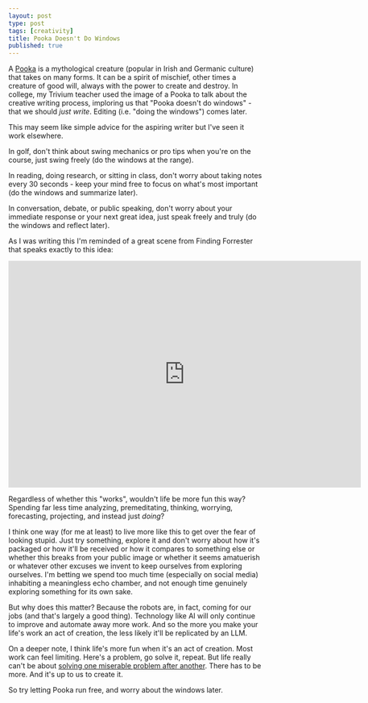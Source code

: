```yaml
---
layout: post
type: post
tags: [creativity]
title: Pooka Doesn't Do Windows
published: true
---
```


A [Pooka](https://www.irishcentral.com/roots/history/irish-legend-pooka) is a mythological creature (popular in Irish and Germanic culture) that takes on many forms.  It can be a spirit of mischief, other times a creature of good will, always with the power to create and destroy.  In college, my Trivium teacher used the image of a Pooka to talk about the creative writing process, imploring us that "Pooka doesn't do windows" - that we should _just write_. Editing (i.e. "doing the windows") comes later.

This may seem like simple advice for the aspiring writer but I've seen it work elsewhere.

In golf, don't think about swing mechanics or pro tips when you're on the course, just swing freely (do the windows at the range).

In reading, doing research, or sitting in class, don't worry about taking notes every 30 seconds - keep your mind free to focus on what's most important (do the windows and summarize later).

In conversation, debate, or public speaking, don't worry about your immediate response or your next great idea, just speak freely and truly (do the windows and reflect later).

As I was writing this I'm reminded of a great scene from Finding Forrester that speaks exactly to this idea:

<iframe width="700" height="450" src="https://www.youtube.com/embed/zLBEFvMkQCo" frameborder="0" allowfullscreen></iframe>

Regardless of whether this "works", wouldn't life be more fun this way?  Spending far less time analyzing, premeditating, thinking, worrying, forecasting, projecting, and instead just _doing_?

I think one way (for me at least) to live more like this to get over the fear of looking stupid.  Just try something, explore it and don't worry about how it's packaged or how it'll be received or how it compares to something else or whether this breaks from your public image or whether it seems amatuerish or whatever other excuses we invent to keep ourselves from exploring ourselves.  I'm betting we spend too much time (especially on social media) inhabiting a meaningless echo chamber, and not enough time genuinely exploring something for its own sake.

But why does this matter?  Because the robots are, in fact, coming for our jobs (and that's largely a good thing).  Technology like AI will only continue to improve and automate away more work.  And so the more you make your life's work an act of creation, the less likely it'll be replicated by an LLM.

On a deeper note, I think life's more fun when it's an act of creation.  Most work can feel limiting.  Here's a problem, go solve it, repeat.  But life really can't be about [solving one miserable problem after another](https://www.youtube.com/shorts/SqYTs02-r-4).  There has to be more.  And it's up to us to create it.

So try letting Pooka run free, and worry about the windows later.
